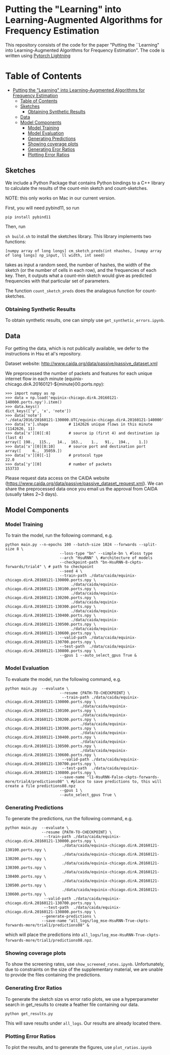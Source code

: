 # Putting the "Learning" into Learning-Augmented Algorithms for Frequency Estimation

This repository consists of the code for the paper "Putting the ``Learning" into Learning-Augmented Algorithms for Frequency Estimation". The code is written using [Pytorch Lightning](https://github.com/PyTorchLightning/pytorch-lightning)

Table of Contents
=================

   * [Putting the "Learning" into Learning-Augmented Algorithms for Frequency Estimation](#putting-the-learning-into-learning-augmented-algorithms-for-frequency-estimation)
      * [Table of Contents](#table-of-contents)
      * [Sketches](#sketches)
         * [Obtaining Synthetic Results](#obtaining-synthetic-results)
      * [Data](#data)
      * [Model Components](#model-components)
         * [Model Training](#model-training)
         * [Model Evaluation](#model-evaluation)
         * [Generating Predictions](#generating-predictions)
         * [Showing coverage plots](#showing-coverage-plots)
         * [Generating Eror Ratios](#generating-eror-ratios)
         * [Plotting Error Ratios](#plotting-error-ratios)

## Sketches

We include a Python Package that contains Python bindings to a C++ library to calculate the results of the count-min sketch and count-sketches.

NOTE: this only works on Mac in our current version.

First, you will need pybind11, so run

`pip install pybind11`

Then, run

`sh build.sh` to install the sketches library. This library implements two functions:

```
[numpy array of long longs] cm_sketch_preds(int nhashes, [numpy array of long longs] np_input, ll width, int seed)
```

takes as input a random seed, the number of hashes, the width of the sketch (or the number of cells in each row), and the frequencies of each key. Then, it outputs what a count-min sketch would give as predicted frequencies with that particular set of parameters.

The function `count_sketch_preds` does the analagous function for count-sketches.

### Obtaining Synthetic Results

To obtain synthetic results, one can simply use `get_synthetic_errors.ipynb`.

## Data

For getting the data, which is not publically available, we defer to the instructions in Hsu et al's repository.

Dataset website: http://www.caida.org/data/passive/passive_dataset.xml

We preprocessed the number of packets and features for each unique internet flow in each minute (equinix-chicago.dirA.20160121-${minute}00.ports.npy):

```
>>> import numpy as np
>>> data = np.load('equinix-chicago.dirA.20160121-140000.ports.npy').item()
>>> data.keys()
dict_keys(['y', 'x', 'note'])
>>> data['note']
'./data/2016/20160121-130000.UTC/equinix-chicago.dirA.20160121-140000'
>>> data['x'].shape         # 1142626 unique flows in this minute
(1142626, 11)
>>> data['x'][0][:8]        # source ip (first 4) and destination ip (last 4)
array([ 198.,  115.,   14.,  163.,    1.,   91.,  194.,    1.])
>>> data['x'][0][8:10]      # source port and destination port
array([     6.,  35059.])
>>> data['x'][0][-1]        # protocol type
22.0
>>> data['y'][0]            # number of packets
153733
```

Please request data access on the CAIDA website (https://www.caida.org/data/passive/passive_dataset_request.xml). We can share the preprocessed data once you email us the approval from CAIDA (usually takes 2~3 days).

## Model Components

### Model Training

To train the model, run the following command, e.g.

```
python main.py --n-epochs 100 --batch-size 1024 --forwards --split-size 8 \
                        --loss-type "bn" --simple-bn \ #loss type
                        --arch "HsuRNN" \ #architecture of models
                        --checkpoint-path "bn-HsuRNN-8-ckpts-forwards/trial4" \ # path to checkpoint
                        --seed 4 \
                        --train-path ./data/caida/equinix-chicago.dirA.20160121-130000.ports.npy \
                             ./data/caida/equinix-chicago.dirA.20160121-130100.ports.npy \
                             ./data/caida/equinix-chicago.dirA.20160121-130200.ports.npy \
                             ./data/caida/equinix-chicago.dirA.20160121-130300.ports.npy \
                             ./data/caida/equinix-chicago.dirA.20160121-130400.ports.npy \
                             ./data/caida/equinix-chicago.dirA.20160121-130500.ports.npy \
                             ./data/caida/equinix-chicago.dirA.20160121-130600.ports.npy \
                        --valid-path ./data/caida/equinix-chicago.dirA.20160121-130700.ports.npy \
                        --test-path  ./data/caida/equinix-chicago.dirA.20160121-130800.ports.npy \
                        --gpus 1 --auto_select_gpus True &
```

### Model Evaluation

To evaluate the model, run the following command, e.g.

```
python main.py  --evaluate \
                        --resume {PATH-TO-CHECKPOINT} \
                         --train-path ./data/caida/equinix-chicago.dirA.20160121-130000.ports.npy \
                                 ./data/caida/equinix-chicago.dirA.20160121-130100.ports.npy \
                                 ./data/caida/equinix-chicago.dirA.20160121-130200.ports.npy \
                                 ./data/caida/equinix-chicago.dirA.20160121-130300.ports.npy \
                                 ./data/caida/equinix-chicago.dirA.20160121-130400.ports.npy \
                                 ./data/caida/equinix-chicago.dirA.20160121-130500.ports.npy \
                                 ./data/caida/equinix-chicago.dirA.20160121-130600.ports.npy \
                         --valid-path ./data/caida/equinix-chicago.dirA.20160121-130700.ports.npy \
                         --test-path  ./data/caida/equinix-chicago.dirA.20160121-130800.ports.npy \
                        --save-name "l1-HsuRNN-False-ckpts-forwards-more/trial4/predictions08" \ #place to save predictions to, this will create a file predictions08.npz
                        --gpus 1 \
                        --auto_select_gpus True \
```

### Generating Predictions

To generate the predictions, run the following command, e.g.

```
python main.py  --evaluate \
                --resume {PATH-TO-CHECKPOINT} \
                 --train-path ./data/caida/equinix-chicago.dirA.20160121-130000.ports.npy \
                         ./data/caida/equinix-chicago.dirA.20160121-130100.ports.npy \
                         ./data/caida/equinix-chicago.dirA.20160121-130200.ports.npy \
                         ./data/caida/equinix-chicago.dirA.20160121-130300.ports.npy \
                         ./data/caida/equinix-chicago.dirA.20160121-130400.ports.npy \
                         ./data/caida/equinix-chicago.dirA.20160121-130500.ports.npy \
                         ./data/caida/equinix-chicago.dirA.20160121-130600.ports.npy \
                 --valid-path ./data/caida/equinix-chicago.dirA.20160121-130700.ports.npy \
                 --test-path  ./data/caida/equinix-chicago.dirA.20160121-130800.ports.npy \
                --generate-predictions \
                --save-name "all_logs/log_mse-HsuRNN-True-ckpts-forwards-more/trial1/predictions08" &
```

which will place the predictions into `all_logs/log_mse-HsuRNN-True-ckpts-forwards-more/trial1/predictions08.npz`.

### Showing coverage plots

To show the screening rates, use `show_screened_rates.ipynb`. Unfortunately, due to constraints on the size of the supplementary material, we are unable to provide the files containing the predictions.

### Generating Eror Ratios

To generate the sketch size vs error ratio plots, we use a hyperparameter search in get_results to create a feather file containing our data.

`python get_results.py`

This will save results under `all_logs`. Our results are already located there.

### Plotting Error Ratios

To plot the results, and to generate the figures, use `plot_ratios.ipynb`
